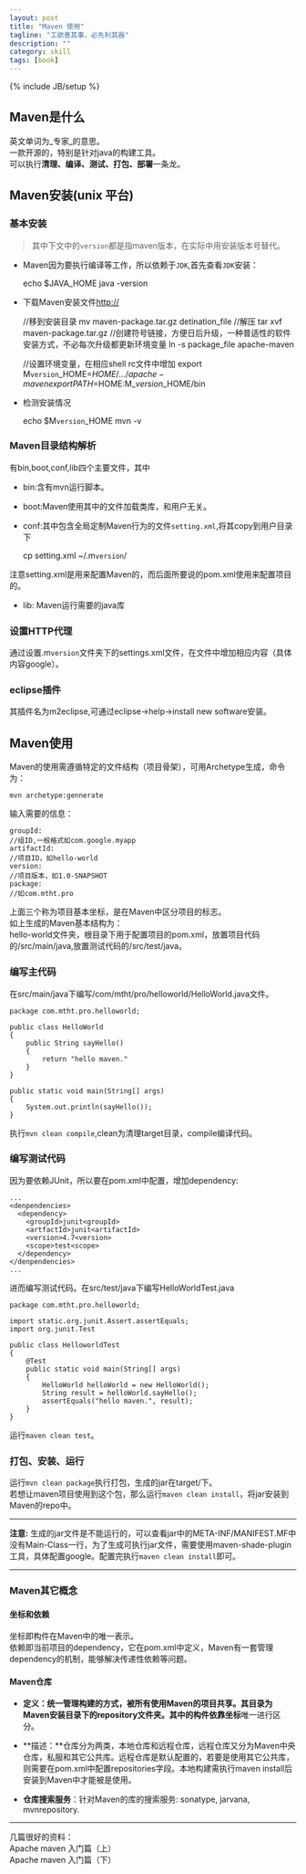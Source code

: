 ```yaml
---
layout: post
title: "Maven 使用"
tagline: "工欲善其事，必先利其器"
description: ""
category: skill
tags: [book]
---
```

{% include JB/setup %}

## Maven是什么
英文单词为_专家_的意思。    
一款开源的，特别是针对java的构建工具。    
可以执行**清理、编译、测试、打包、部署**一条龙。

## Maven安装(unix 平台)
### 基本安装
> 其中下文中的`version`都是指maven版本，在实际中用安装版本号替代。

* Maven因为要执行编译等工作，所以依赖于`JDK`,首先查看`JDK`安装：

    echo $JAVA_HOME
    java -version

* 下载Maven安装文件[http://]()    

    //移到安装目录
    mv maven-package.tar.gz detination_file
    //解压
    tar xvf maven-package.tar.gz
    //创建符号链接，方便日后升级，一种普适性的软件安装方式，不必每次升级都更新环境变量
    ln -s package_file apache-maven
    
    //设置环境变量，在相应shell rc文件中增加
    export M`version`_HOME=$HOME/.../apache-maven
    export PATH=$HOME:M\__version_\_HOME/bin

* 检测安装情况

    echo $M`version`_HOME
    mvn -v

### Maven目录结构解析
有bin,boot,conf,lib四个主要文件，其中    
* bin:含有mvn运行脚本。    
* boot:Maven使用其中的文件加载类库，和用户无关。
* conf:其中包含全局定制Maven行为的文件`setting.xml`,将其copy到用户目录下

    cp setting.xml ~/.m`version`/

注意setting.xml是用来配置Maven的，而后面所要说的pom.xml使用来配置项目的。    

* lib: Maven运行需要的java库

### 设置HTTP代理
通过设置.m`version`文件夹下的settings.xml文件，在文件中增加相应内容（具体内容google）。

### eclipse插件
其插件名为m2eclipse,可通过eclipse->help->install new software安装。

## Maven使用
Maven的使用需遵循特定的文件结构（项目骨架），可用Archetype生成，命令为：

    mvn archetype:gennerate

输入需要的信息：

    groupId:
    //组ID,一般格式如com.google.myapp
    artifactId:
    //项目ID，如hello-world
    version:
    //项目版本，如1.0-SNAPSHOT
    package:
    //如com.mtht.pro

上面三个称为项目基本坐标，是在Maven中区分项目的标志。    
如上生成的Maven基本结构为：    
hello-world文件夹，根目录下用于配置项目的pom.xml，放置项目代码的/src/main/java,放置测试代码的/src/test/java。

### 编写主代码
在src/main/java下编写/com/mtht/pro/helloworld/HelloWorld.java文件。

    package com.mtht.pro.helloworld;
    
    public class HelloWorld
    {
        public String sayHello()
        {
            return "hello maven."
        }
    }

    public static void main(String[] args)
    {
        System.out.println(sayHello());
    }

执行`mvn clean compile`,clean为清理target目录，compile编译代码。

### 编写测试代码
因为要依赖JUnit，所以要在pom.xml中配置，增加dependency:

    ...
    <denpendencies>
      <dependency>
        <groupId>junit<groupId>
        <artfactId>junit<artifactId>
        <version>4.7<version>
        <scope>test<scope>
      </dependency>
    </denpendencies>
    ...

进而编写测试代码。在src/test/java下编写HelloWorldTest.java

    package com.mtht.pro.helloworld;
    
    import static.org.junit.Assert.assertEquals;
    import org.junit.Test

    public class HelloworldTest
    {
        @Test
        public static void main(String[] args)
        {
            HelloWorld helloWorld = new HelloWorld();
            String result = helloWorld.sayHello();
            assertEquals("hello maven.", result);
        }
    }

运行`maven clean test`。

### 打包、安装、运行
运行`mvn clean package`执行打包，生成的jar在target/下。    
若想让maven项目使用到这个包，那么运行`maven clean install`，将jar安装到Maven的repo中。

***
**注意:** 生成的jar文件是不能运行的，可以查看jar中的META-INF/MANIFEST.MF中没有Main-Class一行，为了生成可执行jar文件，需要使用maven-shade-plugin工具，具体配置google。配置完执行`maven clean install`即可。
***

### Maven其它概念
#### 坐标和依赖
坐标即构件在Maven中的唯一表示。    
依赖即当前项目的dependency，它在pom.xml中定义，Maven有一套管理dependency的机制，能够解决传递性依赖等问题。

#### Maven仓库
* **定义：**统一管理构建的方式，被所有使用Maven的项目共享。其目录为Maven安装目录下的repository文件夹。其中的构件依靠**坐标**唯一进行区分。

* **描述：**仓库分为两类，本地仓库和远程仓库，远程仓库又分为Maven中央仓库，私服和其它公共库。远程仓库是默认配置的，若要是使用其它公共库，则需要在pom.xml中配置repositories字段。本地构建需执行maven install后安装到Maven中才能被是使用。

* **仓库搜索服务**：针对Maven的库的搜索服务: sonatype, jarvana, mvnrepository.


***
几篇很好的资料：    
Apache maven 入门篇（上）    
Apache maven 入门篇（下）
